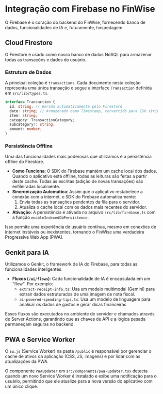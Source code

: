 # Integração com Firebase no FinWise

O Firebase é o coração do backend do FinWise, fornecendo banco de dados, funcionalidades de IA e, futuramente, hospedagem.

## Cloud Firestore

O Firestore é usado como nosso banco de dados NoSQL para armazenar todas as transações e dados do usuário.

### Estrutura de Dados

A principal coleção é `transactions`. Cada documento nesta coleção representa uma única transação e segue a interface `Transaction` definida em `src/lib/types.ts`.

```typescript
interface Transaction {
  id: string; // Gerado automaticamente pelo Firestore
  date: string; // Armazenado como Timestamp, convertido para ISO string no cliente
  item: string;
  category: TransactionCategory;
  subcategory?: string;
  amount: number;
}
```

### Persistência Offline

Uma das funcionalidades mais poderosas que utilizamos é a persistência offline do Firestore.

- **Como Funciona**: O SDK do Firebase mantém um cache local dos dados. Quando o aplicativo está offline, todas as leituras são feitas a partir deste cache. Todas as escritas (adição de novas transações) são enfileiradas localmente.
- **Sincronização Automática**: Assim que o aplicativo restabelece a conexão com a internet, o SDK do Firebase automaticamente:
  1.  Envia todas as transações pendentes da fila para o servidor.
  2.  Atualiza o cache local com os dados mais recentes do servidor.
- **Ativação**: A persistência é ativada no arquivo `src/lib/firebase.ts` com a função `enableIndexedDbPersistence`.

Isso permite uma experiência de usuário contínua, mesmo em conexões de internet instáveis ou inexistentes, tornando o FinWise uma verdadeira Progressive Web App (PWA).

## Genkit para IA

Utilizamos o Genkit, o framework de IA do Firebase, para todas as funcionalidades inteligentes.

- **Fluxos (`/ai/flows`)**: Cada funcionalidade de IA é encapsulada em um "flow". Por exemplo:
  - `extract-receipt-info.ts`: Usa um modelo multimodal (Gemini) para extrair dados estruturados de uma imagem de nota fiscal.
  - `ai-powered-spending-tips.ts`: Usa um modelo de linguagem para analisar os dados de gastos e gerar dicas financeiras.

Esses fluxos são executados no ambiente do servidor e chamados através de Server Actions, garantindo que as chaves de API e a lógica pesada permaneçam seguras no backend.

## PWA e Service Worker

O `sw.js` (Service Worker) na pasta `/public` é responsável por gerenciar o cache de ativos da aplicação (CSS, JS, imagens) e por lidar com as atualizações da PWA.

O componente `PWAUpdater` em `src/components/pwa-updater.tsx` detecta quando um novo Service Worker é instalado e exibe uma notificação para o usuário, permitindo que ele atualize para a nova versão do aplicativo com um único clique.
